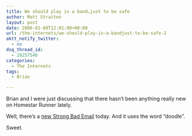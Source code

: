 ```yaml
---
title: We should play in a band…just to be safe
author: Matt Stratton
layout: post
date: 2006-01-09T12:01:00+00:00
url: /the-internets/we-should-play-in-a-bandjust-to-be-safe-2
aktt_notify_twitter:
  - no
dsq_thread_id:
  - 28257546
categories:
  - The Internets
tags:
  - Brian

---
```

Brian and I were just discussing that there hasn&#8217;t been anything really new on Homestar Runner lately.

Well, there&#8217;s a [new Strong Bad Email][1] today. And it uses the word &#8220;doodle&#8221;.

Sweet.

 [1]: https://homestarrunner.com/sbemail140.html